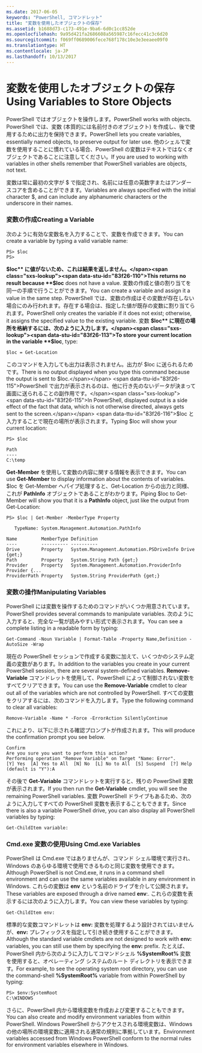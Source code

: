 ```yaml
---
ms.date: 2017-06-05
keywords: "PowerShell, コマンドレット"
title: "変数を使用したオブジェクトの保存"
ms.assetid: b1688d73-c173-491e-9ba6-6d0c1cc852de
ms.openlocfilehash: 9a95d421fa2686608a565987c16fecc41c3c6d20
ms.sourcegitcommit: f069ff0689006fece768f178c10e3e3eeaee09f0
ms.translationtype: HT
ms.contentlocale: ja-JP
ms.lasthandoff: 10/13/2017
---
```

# <a name="using-variables-to-store-objects"></a><span data-ttu-id="83f26-103">変数を使用したオブジェクトの保存</span><span class="sxs-lookup"><span data-stu-id="83f26-103">Using Variables to Store Objects</span></span>
<span data-ttu-id="83f26-104">PowerShell ではオブジェクトを操作します。</span><span class="sxs-lookup"><span data-stu-id="83f26-104">PowerShell works with objects.</span></span> <span data-ttu-id="83f26-105">PowerShell では、変数 (本質的には名前付きのオブジェクト) を作成し、後で使用するために出力を保持できます。</span><span class="sxs-lookup"><span data-stu-id="83f26-105">PowerShell lets you create variables, essentially named objects, to preserve output for later use.</span></span> <span data-ttu-id="83f26-106">他のシェルで変数を使用することに慣れている場合、PowerShell の変数はテキストではなくオブジェクトであることに注意してください。</span><span class="sxs-lookup"><span data-stu-id="83f26-106">If you are used to working with variables in other shells remember that PowerShell variables are objects, not text.</span></span>

<span data-ttu-id="83f26-107">変数は常に最初の文字が $ で指定され、名前には任意の英数字またはアンダースコアを含めることができます。</span><span class="sxs-lookup"><span data-stu-id="83f26-107">Variables are always specified with the initial character $, and can include any alphanumeric characters or the underscore in their names.</span></span>

### <a name="creating-a-variable"></a><span data-ttu-id="83f26-108">変数の作成</span><span class="sxs-lookup"><span data-stu-id="83f26-108">Creating a Variable</span></span>
<span data-ttu-id="83f26-109">次のように有効な変数名を入力することで、変数を作成できます。</span><span class="sxs-lookup"><span data-stu-id="83f26-109">You can create a variable by typing a valid variable name:</span></span>

```
PS> $loc
PS>
```

<span data-ttu-id="83f26-110">**$loc** に値がないため、これは結果を返しません。</span><span class="sxs-lookup"><span data-stu-id="83f26-110">This returns no result because **$loc** does not have a value.</span></span> <span data-ttu-id="83f26-111">変数の作成と値の割り当てを同一の手順で行うことができます。</span><span class="sxs-lookup"><span data-stu-id="83f26-111">You can create a variable and assign it a value in the same step.</span></span> <span data-ttu-id="83f26-112">PowerShell では、変数の作成はその変数が存在しない場合にのみ行われます。存在する場合は、指定した値が既存の変数に割り当てられます。</span><span class="sxs-lookup"><span data-stu-id="83f26-112">PowerShell only creates the variable if it does not exist; otherwise, it assigns the specified value to the existing variable.</span></span> <span data-ttu-id="83f26-113">変数 **$loc** に現在の場所を格納するには、次のように入力します。</span><span class="sxs-lookup"><span data-stu-id="83f26-113">To store your current location in the variable **$loc**, type:</span></span>

```
$loc = Get-Location
```

<span data-ttu-id="83f26-114">このコマンドを入力しても出力は表示されません。出力が $loc に送られるためです。</span><span class="sxs-lookup"><span data-stu-id="83f26-114">There is no output displayed when you type this command because the output is sent to $loc.</span></span> <span data-ttu-id="83f26-115">PowerShell で出力が表示されるのは、他に行き先のないデータが決まって画面に送られることの副作用です。</span><span class="sxs-lookup"><span data-stu-id="83f26-115">In PowerShell, displayed output is a side effect of the fact that data, which is not otherwise directed, always gets sent to the screen.</span></span> <span data-ttu-id="83f26-116">$loc と入力することで現在の場所が表示されます。</span><span class="sxs-lookup"><span data-stu-id="83f26-116">Typing $loc will show your current location:</span></span>

```
PS> $loc

Path
----
C:\temp
```

<span data-ttu-id="83f26-117">**Get-Member** を使用して変数の内容に関する情報を表示できます。</span><span class="sxs-lookup"><span data-stu-id="83f26-117">You can use **Get-Member** to display information about the contents of variables.</span></span> <span data-ttu-id="83f26-118">$loc を Get-Member へパイプ処理すると、Get-Location からの出力と同様、これが **PathInfo** オブジェクトであることがわかります。</span><span class="sxs-lookup"><span data-stu-id="83f26-118">Piping $loc to Get-Member will show you that it is a **PathInfo** object, just like the output from Get-Location:</span></span>

```
PS> $loc | Get-Member -MemberType Property

   TypeName: System.Management.Automation.PathInfo

Name         MemberType Definition
----         ---------- ----------
Drive        Property   System.Management.Automation.PSDriveInfo Drive {get;}
Path         Property   System.String Path {get;}
Provider     Property   System.Management.Automation.ProviderInfo Provider {...
ProviderPath Property   System.String ProviderPath {get;}
```

### <a name="manipulating-variables"></a><span data-ttu-id="83f26-119">変数の操作</span><span class="sxs-lookup"><span data-stu-id="83f26-119">Manipulating Variables</span></span>
<span data-ttu-id="83f26-120">PowerShell には変数を操作するためのコマンドがいくつか用意されています。</span><span class="sxs-lookup"><span data-stu-id="83f26-120">PowerShell provides several commands to manipulate variables.</span></span> <span data-ttu-id="83f26-121">次のように入力すると、完全な一覧が読みやすい形式で表示されます。</span><span class="sxs-lookup"><span data-stu-id="83f26-121">You can see a complete listing in a readable form by typing:</span></span>

```
Get-Command -Noun Variable | Format-Table -Property Name,Definition -AutoSize -Wrap
```

<span data-ttu-id="83f26-122">現在の PowerShell セッションで作成する変数に加えて、いくつかのシステム定義の変数があります。</span><span class="sxs-lookup"><span data-stu-id="83f26-122">In addition to the variables you create in your current PowerShell session, there are several system-defined variables.</span></span> <span data-ttu-id="83f26-123">**Remove-Variable** コマンドレットを使用して、PowerShell によって制御されない変数をすべてクリアできます。</span><span class="sxs-lookup"><span data-stu-id="83f26-123">You can use the **Remove-Variable** cmdlet to clear out all of the variables which are not controlled by PowerShell.</span></span> <span data-ttu-id="83f26-124">すべての変数をクリアするには、次のコマンドを入力します。</span><span class="sxs-lookup"><span data-stu-id="83f26-124">Type the following command to clear all variables:</span></span>

```
Remove-Variable -Name * -Force -ErrorAction SilentlyContinue
```

<span data-ttu-id="83f26-125">これにより、以下に示される確認プロンプトが作成されます。</span><span class="sxs-lookup"><span data-stu-id="83f26-125">This will produce the confirmation prompt you see below.</span></span>

```
Confirm
Are you sure you want to perform this action?
Performing operation "Remove Variable" on Target "Name: Error".
[Y] Yes  [A] Yes to All  [N] No  [L] No to All  [S] Suspend  [?] Help
(default is "Y"):A
```

<span data-ttu-id="83f26-126">その後で **Get-Variable** コマンドレットを実行すると、残りの PowerShell 変数が表示されます。</span><span class="sxs-lookup"><span data-stu-id="83f26-126">If you then run the **Get-Variable** cmdlet, you will see the remaining PowerShell variables.</span></span> <span data-ttu-id="83f26-127">変数 PowerShell ドライブもあるため、次のように入力してすべての PowerShell 変数を表示することもできます。</span><span class="sxs-lookup"><span data-stu-id="83f26-127">Since there is also a variable PowerShell drive, you can also display all PowerShell variables by typing:</span></span>

```
Get-ChildItem variable:
```

### <a name="using-cmdexe-variables"></a><span data-ttu-id="83f26-128">Cmd.exe 変数の使用</span><span class="sxs-lookup"><span data-stu-id="83f26-128">Using Cmd.exe Variables</span></span>
<span data-ttu-id="83f26-129">PowerShell は Cmd.exe ではありませんが、コマンド シェル環境で実行され、Windows のあらゆる環境で使用できるものと同じ変数を使用できます。</span><span class="sxs-lookup"><span data-stu-id="83f26-129">Although PowerShell is not Cmd.exe, it runs in a command shell environment and can use the same variables available in any environment in Windows.</span></span> <span data-ttu-id="83f26-130">これらの変数は **env** という名前のドライブを介して公開されます。</span><span class="sxs-lookup"><span data-stu-id="83f26-130">These variables are exposed through a drive named **env**:.</span></span> <span data-ttu-id="83f26-131">これらの変数を表示するには次のように入力します。</span><span class="sxs-lookup"><span data-stu-id="83f26-131">You can view these variables by typing:</span></span>

```
Get-ChildItem env:
```

<span data-ttu-id="83f26-132">標準的な変数コマンドレットは **env:** 変数を処理するよう設計されてはいませんが、**env:** プレフィックスを指定して引き続き使用することができます。</span><span class="sxs-lookup"><span data-stu-id="83f26-132">Although the standard variable cmdlets are not designed to work with **env:** variables, you can still use them by specifying the **env:** prefix.</span></span> <span data-ttu-id="83f26-133">たとえば、PowerShell 内から次のように入力してコマンドシェル **%SystemRoot%** 変数を使用すると、オペレーティング システムのルート ディレクトリを表示できます。</span><span class="sxs-lookup"><span data-stu-id="83f26-133">For example, to see the operating system root directory, you can use the command-shell **%SystemRoot%** variable from within PowerShell by typing:</span></span>

```
PS> $env:SystemRoot
C:\WINDOWS
```

<span data-ttu-id="83f26-134">さらに、PowerShell 内から環境変数を作成および変更することもできます。</span><span class="sxs-lookup"><span data-stu-id="83f26-134">You can also create and modify environment variables from within PowerShell.</span></span> <span data-ttu-id="83f26-135">Windows PowerShell からアクセスされる環境変数は、Windows の他の場所の環境変数に適用される通常の規則に準拠しています。</span><span class="sxs-lookup"><span data-stu-id="83f26-135">Environment variables accessed from Windows PowerShell conform to the normal rules for environment variables elsewhere in Windows.</span></span>

